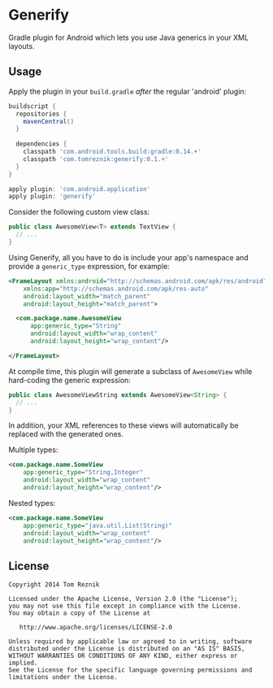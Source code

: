 Generify
========

Gradle plugin for Android which lets you use Java generics in your XML layouts.

Usage
-----

Apply the plugin in your `build.gradle` *after* the regular 'android' plugin:

```groovy
buildscript {
  repositories {
    mavenCentral()
  }
  
  dependencies {
    classpath 'com.android.tools.build:gradle:0.14.+'
    classpath 'com.tomreznik:generify:0.1.+'
  }
}

apply plugin: 'com.android.application'
apply plugin: 'generify'
```

Consider the following custom view class:

```java
public class AwesomeView<T> extends TextView {
  // ...
}
```

Using Generify, all you have to do is include your app's namespace and provide a `generic_type` expression, for example:

```xml
<FrameLayout xmlns:android="http://schemas.android.com/apk/res/android"
    xmlns:app="http://schemas.android.com/apk/res-auto"
    android:layout_width="match_parent"
    android:layout_height="match_parent">

  <com.package.name.AwesomeView
      app:generic_type="String"
      android:layout_width="wrap_content"
      android:layout_height="wrap_content"/>

</FrameLayout>
```

At compile time, this plugin will generate a subclass of `AwesomeView` while hard-coding the generic expression:

```java
public class AwesomeViewString extends AwesomeView<String> {
  // ...
}
```

In addition, your XML references to these views will automatically be replaced with the generated ones.

Multiple types:

```xml
<com.package.name.SomeView
    app:generic_type="String,Integer"
    android:layout_width="wrap_content"
    android:layout_height="wrap_content"/>
```

Nested types:

```xml
<com.package.name.SomeView
    app:generic_type="java.util.List(String)"
    android:layout_width="wrap_content"
    android:layout_height="wrap_content"/>
```

License
-------

    Copyright 2014 Tom Reznik

    Licensed under the Apache License, Version 2.0 (the "License");
    you may not use this file except in compliance with the License.
    You may obtain a copy of the License at

       http://www.apache.org/licenses/LICENSE-2.0

    Unless required by applicable law or agreed to in writing, software
    distributed under the License is distributed on an "AS IS" BASIS,
    WITHOUT WARRANTIES OR CONDITIONS OF ANY KIND, either express or implied.
    See the License for the specific language governing permissions and
    limitations under the License.
